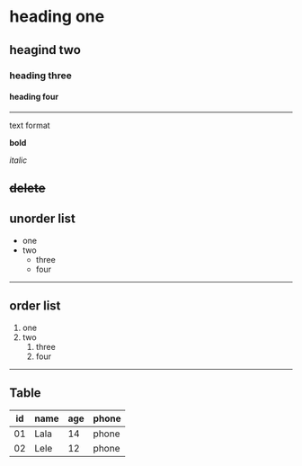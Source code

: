# heading one
## heagind two
### heading three
#### heading four
---

text format

**bold**

*italic*

~~delete~~
---

## unorder list
- one
- two
    - three
    -  four
---

## order list
1. one
2. two
    1. three
    2. four
---

## Table
| id | name | age | phone |
|----|------|-----|-------|
| 01 | Lala | 14 | phone |
| 02 | Lele | 12 | phone |